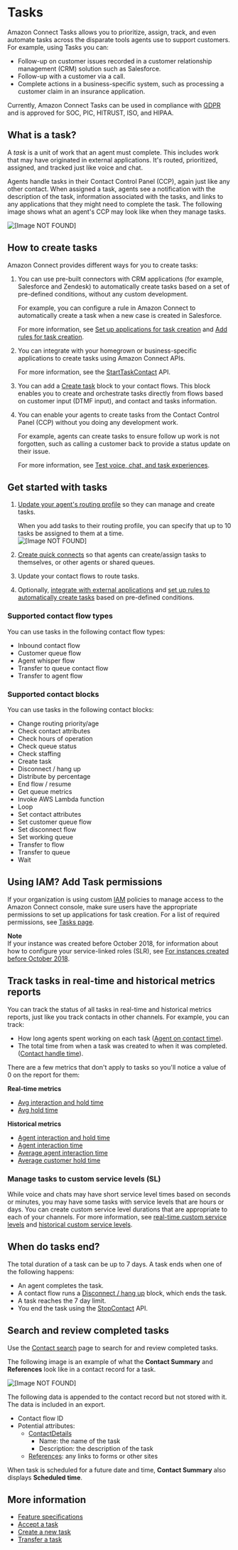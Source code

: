 # Tasks<a name="tasks"></a>

Amazon Connect Tasks allows you to prioritize, assign, track, and even automate tasks across the disparate tools agents use to support customers\. For example, using Tasks you can:
+ Follow\-up on customer issues recorded in a customer relationship management \(CRM\) solution such as Salesforce\.
+ Follow\-up with a customer via a call\.
+ Complete actions in a business\-specific system, such as processing a customer claim in an insurance application\.

Currently, Amazon Connect Tasks can be used in compliance with [GDPR](http://aws.amazon.com/compliance/gdpr-center) and is approved for SOC, PIC, HITRUST, ISO, and HIPAA\.

## What is a task?<a name="what-is-a-task"></a>

A *task* is a unit of work that an agent must complete\. This includes work that may have originated in external applications\. It's routed, prioritized, assigned, and tracked just like voice and chat\. 

Agents handle tasks in their Contact Control Panel \(CCP\), again just like any other contact\. When assigned a task, agents see a notification with the description of the task, information associated with the tasks, and links to any applications that they might need to complete the task\. The following image shows what an agent's CCP may look like when they manage tasks\.

![\[Image NOT FOUND\]](http://docs.aws.amazon.com/connect/latest/adminguide/images/tasks-introduction.png)

## How to create tasks<a name="concepts-set-up-tasks"></a>

Amazon Connect provides different ways for you to create tasks: 

1. You can use pre\-built connectors with CRM applications \(for example, Salesforce and Zendesk\) to automatically create tasks based on a set of pre\-defined conditions, without any custom development\. 

   For example, you can configure a rule in Amazon Connect to automatically create a task when a new case is created in Salesforce\. 

   For more information, see [Set up applications for task creation](integrate-external-apps-tasks.md) and [Add rules for task creation](add-rules-task-creation.md)\.

1. You can integrate with your homegrown or business\-specific applications to create tasks using Amazon Connect APIs\.

   For more information, see the [StartTaskContact](https://docs.aws.amazon.com/connect/latest/APIReference/API_StartTaskContact.html) API\.

1. You can add a [Create task](create-task-block.md) block to your contact flows\. This block enables you to create and orchestrate tasks directly from flows based on customer input \(DTMF input\), and contact and tasks information\.

1. You can enable your agents to create tasks from the Contact Control Panel \(CCP\) without you doing any development work\.

   For example, agents can create tasks to ensure follow up work is not forgotten, such as calling a customer back to provide a status update on their issue\. 

   For more information, see [Test voice, chat, and task experiences](chat-testing.md)\.

## Get started with tasks<a name="concepts-set-up-tasks"></a>

1. [Update your agent's routing profile](routing-profiles.md) so they can manage and create tasks\.

   When you add tasks to their routing profile, you can specify that up to 10 tasks be assigned to them at a time\.  
![\[Image NOT FOUND\]](http://docs.aws.amazon.com/connect/latest/adminguide/images/tasks-routing-profile-2.png)

1. [Create quick connects](quick-connects.md) so that agents can create/assign tasks to themselves, or other agents or shared queues\.

1. Update your contact flows to route tasks\.

1. Optionally, [integrate with external applications](integrate-external-apps-tasks.md) and [set up rules to automatically create tasks](add-rules-task-creation.md) based on pre\-defined conditions\.

### Supported contact flow types<a name="concepts-tasks-supported-contact-flow-types"></a>

You can use tasks in the following contact flow types:
+ Inbound contact flow
+ Customer queue flow
+ Agent whisper flow
+ Transfer to queue contact flow
+ Transfer to agent flow

### Supported contact blocks<a name="concepts-tasks-supported-contact-blocks"></a>

You can use tasks in the following contact blocks:
+ Change routing priority/age
+ Check contact attributes
+ Check hours of operation
+ Check queue status
+ Check staffing
+ Create task
+ Disconnect / hang up
+ Distribute by percentage
+ End flow / resume
+ Get queue metrics
+ Invoke AWS Lambda function
+ Loop
+ Set contact attributes
+ Set customer queue flow
+ Set disconnect flow
+ Set working queue
+ Transfer to flow
+ Transfer to queue
+ Wait

## Using IAM? Add Task permissions<a name="iam-tasks"></a>

If your organization is using custom [IAM](https://docs.aws.amazon.com/IAM/latest/UserGuide/introduction.html) policies to manage access to the Amazon Connect console, make sure users have the appropriate permissions to set up applications for task creation\. For a list of required permissions, see [Tasks page](security-iam-amazon-connect-permissions.md#tasks-page)\.

**Note**  
If your instance was created before October 2018, for information about how to configure your service\-linked roles \(SLR\), see [For instances created before October 2018](connect-slr.md#migrate-slr)\.

## Track tasks in real\-time and historical metrics reports<a name="tracking-tasks"></a>

You can track the status of all tasks in real\-time and historical metrics reports, just like you track contacts in other channels\. For example, you can track:
+ How long agents spent working on each task \([Agent on contact time](historical-metrics-definitions.md#agent-on-contact-time-historical)\)\.
+ The total time from when a task was created to when it was completed\. \([Contact handle time](historical-metrics-definitions.md#contact-handle-time-historical)\)\.

There are a few metrics that don't apply to tasks so you'll notice a value of 0 on the report for them:

**Real\-time metrics**
+ [Avg interaction and hold time](real-time-metrics-definitions.md#average-interaction-hold-time-real-time)
+ [Avg hold time](real-time-metrics-definitions.md#average-hold-time-real-time)

**Historical metrics**
+ [Agent interaction and hold time](historical-metrics-definitions.md#agent-interaction-hold-time-historical)
+ [Agent interaction time](historical-metrics-definitions.md#agent-interaction-time-historical)
+ [Average agent interaction time](historical-metrics-definitions.md#average-agent-interaction-time-historical)
+ [Average customer hold time](historical-metrics-definitions.md#average-customer-hold-time-historical)

### Manage tasks to custom service levels \(SL\)<a name="tasks-custom-sl"></a>

While voice and chats may have short service level times based on seconds or minutes, you may have some tasks with service levels that are hours or days\. You can create custom service level durations that are appropriate to each of your channels\. For more information, see [real\-time custom service levels](real-time-metrics-definitions.md#custom-service-level-real-time) and [historical custom service levels](historical-metrics-definitions.md#custom-service-level-historical)\. 

## When do tasks end?<a name="when-do-tasks-end"></a>

The total duration of a task can be up to 7 days\. A task ends when one of the following happens: 
+ An agent completes the task\.
+ A contact flow runs a [Disconnect / hang up](disconnect-hang-up.md) block, which ends the task\.
+ A task reaches the 7 day limit\.
+ You end the task using the [StopContact](https://docs.aws.amazon.com/connect/latest/APIReference/API_StopContact.html) API\.

## Search and review completed tasks<a name="task-ctr-fields"></a>

Use the [Contact search](contact-search.md) page to search for and review completed tasks\. 

The following image is an example of what the **Contact Summary** and **References** look like in a contact record for a task\.

![\[Image NOT FOUND\]](http://docs.aws.amazon.com/connect/latest/adminguide/images/tasks-sample-ctr.png)

The following data is appended to the contact record but not stored with it\. The data is included in an export\. 
+ Contact flow ID
+ Potential attributes:
  + [ContactDetails](ctr-data-model.md#ctr-contact-details)
    + Name: the name of the task
    + Description: the description of the task
  + [References](ctr-data-model.md#ctr-contact-references): any links to forms or other sites

When task is scheduled for a future date and time, **Contact Summary** also displays **Scheduled time**\.

## More information<a name="tasks-more-information"></a>
+ [Feature specifications](amazon-connect-service-limits.md#feature-limits)
+ [Accept a task](accept-task.md)
+ [Create a new task](create-task.md)
+ [Transfer a task](transfer-task.md)